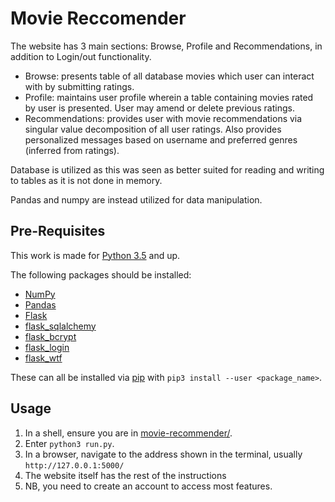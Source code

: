 # Movie Reccomender
The website has 3 main sections: Browse, Profile and Recommendations, in addition to Login/out functionality.
- Browse: presents table of all database movies which user can interact with by submitting ratings.
- Profile: maintains user profile wherein a table containing movies rated by user is presented. User may amend or delete previous ratings.
- Recommendations: provides user with movie recommendations via singular value decomposition of all user ratings. Also provides personalized messages based on username and preferred genres (inferred from ratings).

Database is utilized as this was seen as better suited for reading and writing to tables as it is not done in memory.

Pandas and numpy are instead utilized for data manipulation.

## Pre-Requisites
This work is made for [Python 3.5](https://www.python.org/downloads/release/python-350/) and up.

The following packages should be installed:
- [NumPy](http://www.numpy.org/)
- [Pandas](https://pandas.pydata.org/)
- [Flask](http://flask.pocoo.org/)
- [flask_sqlalchemy](http://flask-sqlalchemy.pocoo.org/2.3/)
- [flask_bcrypt](https://flask-bcrypt.readthedocs.io/en/latest/)
- [flask_login](https://flask-login.readthedocs.io/en/latest/)
- [flask_wtf](https://flask-wtf.readthedocs.io/en/stable/)

These can all be installed via [pip](https://pypi.org/project/pip/) with `pip3 install --user <package_name>`.

## Usage
1. In a shell, ensure you are in [movie-recommender/](/../../).
2. Enter `python3 run.py`.
3. In a browser, navigate to the address shown in the terminal, usually `http://127.0.0.1:5000/`
4. The website itself has the rest of the instructions
5. NB, you need to create an account to access most features.
